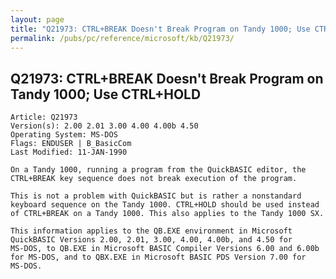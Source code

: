 ```yaml
---
layout: page
title: "Q21973: CTRL+BREAK Doesn't Break Program on Tandy 1000; Use CTRL+HOLD"
permalink: /pubs/pc/reference/microsoft/kb/Q21973/
---
```


## Q21973: CTRL+BREAK Doesn't Break Program on Tandy 1000; Use CTRL+HOLD

	Article: Q21973
	Version(s): 2.00 2.01 3.00 4.00 4.00b 4.50
	Operating System: MS-DOS
	Flags: ENDUSER | B_BasicCom
	Last Modified: 11-JAN-1990
	
	On a Tandy 1000, running a program from the QuickBASIC editor, the
	CTRL+BREAK key sequence does not break execution of the program.
	
	This is not a problem with QuickBASIC but is rather a nonstandard
	keyboard sequence on the Tandy 1000. CTRL+HOLD should be used instead
	of CTRL+BREAK on a Tandy 1000. This also applies to the Tandy 1000 SX.
	
	This information applies to the QB.EXE environment in Microsoft
	QuickBASIC Versions 2.00, 2.01, 3.00, 4.00, 4.00b, and 4.50 for
	MS-DOS, to QB.EXE in Microsoft BASIC Compiler Versions 6.00 and 6.00b
	for MS-DOS, and to QBX.EXE in Microsoft BASIC PDS Version 7.00 for
	MS-DOS.
